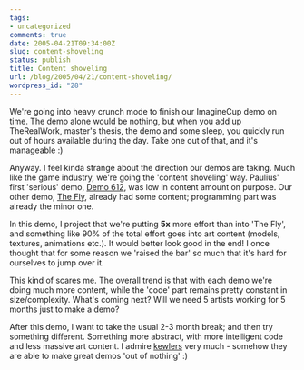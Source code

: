 ```yaml
---
tags:
- uncategorized
comments: true
date: 2005-04-21T09:34:00Z
slug: content-shoveling
status: publish
title: Content shoveling
url: /blog/2005/04/21/content-shoveling/
wordpress_id: "28"
---
```


We're going into heavy crunch mode to finish our ImagineCup demo on time. The demo alone would be nothing, but when you add up TheRealWork, master's thesis, the demo and some sleep, you quickly run out of hours available during the day. Take one out of that, and it's manageable :)

Anyway. I feel kinda strange about the direction our demos are taking. Much like the game industry, we're going the 'content shoveling' way. Paulius' first 'serious' demo, [Demo 612](http://nesnausk.org/project.php?project=10), was low in content amount on purpose. Our other demo, [The Fly](/projTheFly.html), already had some content; programming part was already the minor one.

In this demo, I project that we're putting **5x** more effort than into 'The Fly', and something like 90% of the total effort goes into art content (models, textures, animations etc.). It would better look good in the end! I once thought that for some reason we 'raised the bar' so much that it's hard for ourselves to jump over it.

This kind of scares me. The overall trend is that with each demo we're doing much more content, while the 'code' part remains pretty constant in size/complexity. What's coming next? Will we need 5 artists working for 5 months just to make a demo?

After this demo, I want to take the usual 2-3 month break; and then try something different. Something more abstract, with more intelligent code and less massive art content. I admire [kewlers](http://kewlers.scene.org/prods.html) very much - somehow they are able to make great demos 'out of nothing' :)

